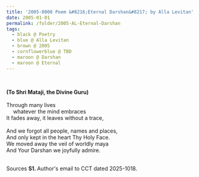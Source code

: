 ```yaml
---
title: '2005-0000 Poem &#8216;Eternal Darshan&#8217; by Alla Levitan'
date: 2005-01-01
permalink: /folder/2005-AL-Eternal-Darshan
tags:
  - black @ Poetry
  - blue @ Alla Levitan
  - brown @ 2005
  - cornflowerblue @ TBD
  - maroon @ Darshan
  - maroon @ Eternal  
---
```


<br>

<p>
<b>(To Shri Mataji, the Divine Guru)</b><br>
<br>
Through many lives<br>
&emsp; whatever the mind embraces<br>
It fades away, it leaves without a trace,<br>
<br>
And we forgot all people, names and places,<br>
And only kept in the heart Thy Holy Face.<br>
We moved away the veil of worldly maya<br>
And Your Darshan we joyfully admire.
</p>

<br>

<wave-list>
<list-title color="DarkSeaGreen" width="40">Sources</list-title>
  <list-item color="BlanchedAlmond"  width="280"><b>S1. </b> Author's email to CCT dated 2025-1018.</list-item>
</wave-list>